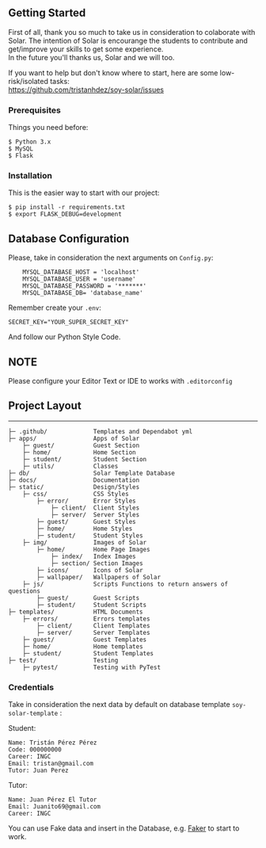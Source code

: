 ## Getting Started

First of all, thank you so much to take us in consideration to colaborate with Solar. The intention of Solar is encourange the students to contribute and get/improve your skills to get some experience. <br>
In the future you'll thanks us, Solar and we will too.

If you want to help but don't know where to start, here are some low-risk/isolated tasks:
<br>
https://github.com/tristanhdez/soy-solar/issues


### Prerequisites

Things you need before:
```
$ Python 3.x
$ MySQL
$ Flask
```
### Installation

This is the easier way to start with our project:

```
$ pip install -r requirements.txt
$ export FLASK_DEBUG=development
```

## Database Configuration

Please, take in consideration the next arguments on `Config.py`:

```
    MYSQL_DATABASE_HOST = 'localhost'
    MYSQL_DATABASE_USER = 'username'
    MYSQL_DATABASE_PASSWORD = '*******'
    MYSQL_DATABASE_DB= 'database_name'
```

Remember create your `.env`:
```
SECRET_KEY="YOUR_SUPER_SECRET_KEY"
```

And follow our Python Style Code.

## NOTE

Please configure your Editor Text or IDE to works with `.editorconfig`

## Project Layout
--------------

    ├─ .github/             Templates and Dependabot yml
    ├─ apps/                Apps of Solar
        ├─ guest/           Guest Section
        ├─ home/            Home Section
        ├─ student/         Student Section
        ├─ utils/           Classes
    ├─ db/                  Solar Template Database
    ├─ docs/                Documentation
    ├─ static/              Design/Styles
        ├─ css/             CSS Styles
            ├─ error/       Error Styles
                ├─ client/  Client Styles
                ├─ server/  Server Styles
            ├─ guest/       Guest Styles
            ├─ home/        Home Styles
            ├─ student/     Student Styles
        ├─ img/             Images of Solar
            ├─ home/        Home Page Images
                ├─ index/   Index Images
                ├─ section/ Section Images
            ├─ icons/       Icons of Solar
            ├─ wallpaper/   Wallpapers of Solar
        ├─ js/              Scripts Functions to return answers of questions
            ├─ guest/       Guest Scripts
            ├─ student/     Student Scripts
    ├─ templates/           HTML Documents
        ├─ errors/          Errors templates
            ├─ client/      Client Templates
            ├─ server/      Server Templates
        ├─ guest/           Guest Templates
        ├─ home/            Home templates
        ├─ student/         Student Templates
    ├─ test/                Testing
        ├─ pytest/          Testing with PyTest


### Credentials

Take in consideration the next data by default on database template `soy-solar-template` :

Student:

```
Name: Tristán Pérez Pérez
Code: 000000000
Career: INGC
Email: tristan@gmail.com
Tutor: Juan Perez
```

Tutor:

```
Name: Juan Pérez El Tutor
Email: Juanito69@gmail.com
Career: INGC
```

You can use Fake data and insert in the Database, e.g. [Faker](https://github.com/joke2k/faker) to start to work.
